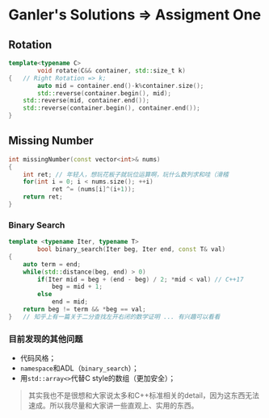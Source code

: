 # Ganler's Solutions => Assigment One

## Rotation

```c++
template<typename C>
		void rotate(C&& container, std::size_t k)
{   // Right Rotation => k;
		auto mid = container.end()-k%container.size();
 		std::reverse(container.begin(), mid);
  	std::reverse(mid, container.end());
  	std::reverse(container.begin(), container.end());
}
```

## Missing Number

```c++
int missingNumber(const vector<int>& nums) 
{ 
  	int ret; // 年轻人，想玩花板子就玩位运算啊，玩什么数列求和哇（滑稽
  	for(int i = 0; i < nums.size(); ++i)
    		ret ^= (nums[i]^(i+1));
  	return ret;
}
```

### Binary Search

```c++
template <typename Iter, typename T>
		bool binary_search(Iter beg, Iter end, const T& val)
{
  	auto term = end;
  	while(std::distance(beg, end) > 0)
      	if(Iter mid = beg + (end - beg) / 2; *mid < val) // C++17
          	beg = mid + 1;
      	else
          	end = mid;
  	return beg != term && *beg == val;
}   // 知乎上有一篇关于二分查找左开右闭的数学证明 ... 有兴趣可以看看
```

### 目前发现的其他问题

- 代码风格；
- `namespace`和ADL（`binary_search`）；
- 用`std::array<>`代替C style的数组（更加安全）；

> 其实我也不是很想和大家说太多和C++标准相关的detail，因为这东西无法速成。所以我尽量和大家讲一些直观上、实用的东西。